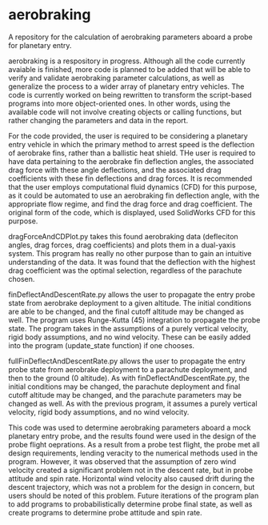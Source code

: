# aerobraking
A repository for the calculation of aerobraking parameters aboard a probe for planetary entry.

aerobraking is a respository in progress. Although all the code currently avaiable is finished, more code is planned to be added that will be able to verify and validate aerobraking parameter calculations, as well as generalize the process to a wider array of planetary entry vehicles. The code is currently worked on being rewritten to transform the script-based programs into more object-oriented ones. In other words, using the available code will not involve creating objects or calling functions, but rather changing the parameters and data in the report.

For the code provided, the user is required to be considering a planetary entry vehicle in which the primary method to arrest speed is the deflection of aerobrake fins, rather than a ballistic heat shield. THe user is required to have data pertaining to the aerobrake fin deflection angles, the associated drag force with these angle deflections, and the associated drag coefficients with these fin deflections and drag forces. It is recommended that the user employs computational fluid dynamics (CFD) for this purpose, as it could be automated to use an aerobraking fin deflection angle, with the appropriate flow regime, and find the drag force and drag coefficient. The original form of the code, which is displayed, used SolidWorks CFD for this purpose.

dragForceAndCDPlot.py takes this found aerobraking data (defleciton angles, drag forces, drag coefficients) and plots them in a dual-yaxis system. This program has really no other purpose than to gain an intuitive understanding of the data. It was found that the deflection with the highest drag coefficient was the optimal selection, regardless of the parachute chosen.

finDeflectAndDescentRate.py allows the user to propagate the entry probe state from aerobrake deployment to a given altitude. The initial conditions are able to be changed, and the final cutoff altitude may be changed as well. The program uses Runge-Kutta (45) integration to propagate the probe state. The program takes in the assumptions of a purely vertical velocity, rigid body assumptions, and no wind velocity. These can be easily added into the program (update_state function) if one chooses.

fullFinDeflectAndDescentRate.py allows the user to propagate the entry probe state from aerobrake deployment to a parachute deployment, and then to the ground (0 altitude). As with finDeflectAndDescentRate.py, the initial conditions may be changed, the parachute deployment and final cutoff altitude may be changed, and the parachute parameters may be changed as well. As with the previous program, it assumes a purely vertical velocity, rigid body assumptions, and no wind velocity.

This code was used to determine aerobraking parameters aboard a mock planetary entry probe, and the results found were used in the design of the probe flight oeprations. As a result from a probe test flight, the probe met all design requirements, lending veracity to the numerical methods used in the program. However, it was observed that the assumption of zero wind velocity created a significant problem not in the descent rate, but in probe attitude and spin rate. Horizontal wind velocity also caused drift during the descent trajectory, which was not a problem for the design in concern, but users should be noted of this problem. Future iterations of the program plan to add programs to probabilistically determine probe final state, as well as create programs to determine probe attitude and spin rate.
